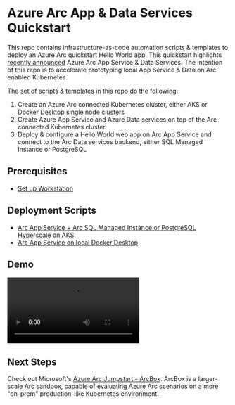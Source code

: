 # Azure Arc App & Data Services Quickstart
This repo contains infrastructure-as-code automation scripts & templates to deploy an Azure Arc quickstart Hello World app. This quickstart highlights [recently announced](https://azure.microsoft.com/en-us/updates/public-preview-run-app-service-on-kubernetes-or-anywhere-with-azure-arc/) Azure Arc App Service & Data Services. The intention of this repo is to accelerate prototyping local App Service & Data on Arc enabled Kubernetes.

The set of scripts & templates in this repo do the following:
1. Create an Azure Arc connected Kubernetes cluster, either AKS or Docker Desktop single node clusters
1. Create Azure App Service and Azure Data services on top of the Arc connected Kubernetes cluster
1. Deploy & configure a Hello World web app on Arc App Service and connect to the Arc Data services backend, either SQL Managed Instance or PostgreSQL

## Prerequisites

- [Set up Workstation](docs/prerequisites.md)

## Deployment Scripts

- [Arc App Service + Arc SQL Managed Instance or PostgreSQL Hyperscale on AKS](docs/deploying-arc-aks.md)
- [Arc App Service on local Docker Desktop](docs/deploying-arc-appservice-ddk8s.md)

## Demo
![Arc Demo](img/arc-demo.mp4)

## Next Steps
Check out Microsoft's [Azure Arc Jumpstart - ArcBox](https://azurearcjumpstart.io/azure_jumpstart_arcbox/). ArcBox is a larger-scale Arc sandbox, capable of evaluating Azure Arc scenarios on a more "on-prem" production-like Kubernetes environment.
